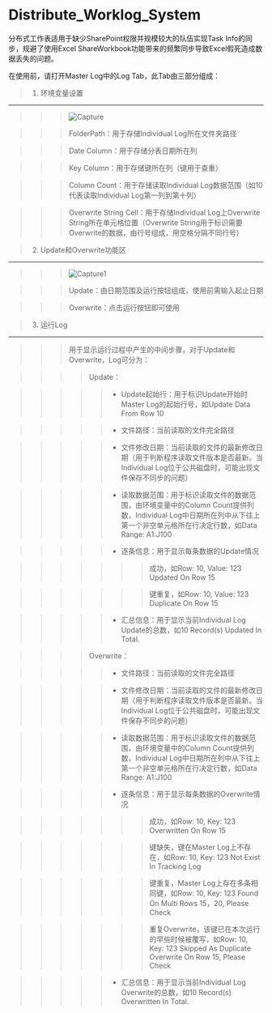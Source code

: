 # Distribute_Worklog_System

分布式工作表适用于缺少SharePoint权限并规模较大的队伍实现Task Info的同步，规避了使用Excel ShareWorkbook功能带来的频繁同步导致Excel假死造成数据丢失的问题。

在使用前，请打开Master Log中的Log Tab，此Tab由三部分组成：

>1. 环境变量设置
---------------
>>>![Capture](https://user-images.githubusercontent.com/49432881/150459895-a0ec079b-dfc3-4fb5-a8f1-66d182744ab2.PNG)
     
>>>FolderPath：用于存储Individual Log所在文件夹路径
     
>>>Date Column：用于存储分表日期所在列
     
>>>Key Column：用于存储键所在列（键用于查重）
     
>>>Column Count：用于存储读取Individual Log数据范围（如10代表读取Individual Log第一列到第十列）
     
>>>Overwrite String Cell：用于存储Individual Log上Overwrite String所在单元格位置（Overwrite String用于标识需要Overwrite的数据，由行号组成，用空格分隔不同行号）
    
>2. Update和Overwrite功能区
----------------  
>>>![Capture1](https://user-images.githubusercontent.com/49432881/150459919-5f69cdf9-dcf7-47ab-a936-8fd58c6cfe28.PNG)
      
>>>Update：由日期范围及运行按钮组成，使用前需输入起止日期
     
>>>Overwrite：点击运行按钮即可使用
      
>3. 运行Log
---------------- 
>>>用于显示运行过程中产生的中间步骤，对于Update和Overwrite，Log可分为：
     
>>>>Update：
     
>>>>>* Update起始行：用于标识Update开始时Master Log的起始行号，如Update Data From Row 10
        
>>>>>* 文件路径：当前读取的文件完全路径
        
>>>>>* 文件修改日期：当前读取的文件的最新修改日期（用于判断程序读取文件版本是否最新。当Individual Log位于公共磁盘时，可能出现文件保存不同步的问题）
        
>>>>>* 读取数据范围：用于标识读取文件的数据范围，由环境变量中的Column Count提供列数，Individual Log中日期所在列中从下往上第一个非空单元格所在行决定行数，如Data Range: A1:J100
        
>>>>>* 逐条信息：用于显示每条数据的Update情况

>>>>>>>成功，如Row: 10, Value: 123 Updated On Row 15

>>>>>>>键重复，如Row: 10, Value: 123 Duplicate On Row 15

>>>>>* 汇总信息：用于显示当前Individual Log Update的总数，如10 Record(s) Updated In Total.
        
>>>>Overwrite：

>>>>>* 文件路径：当前读取的文件完全路径

>>>>>* 文件修改日期：当前读取的文件的最新修改日期（用于判断程序读取文件版本是否最新。当Individual Log位于公共磁盘时，可能出现文件保存不同步的问题）

>>>>>* 读取数据范围：用于标识读取文件的数据范围，由环境变量中的Column Count提供列数，Individual Log中日期所在列中从下往上第一个非空单元格所在行决定行数，如Data Range: A1:J100

>>>>>* 逐条信息：用于显示每条数据的Overwrite情况

>>>>>>>成功，如Row: 10, Key: 123 Overwritten On Row 15

>>>>>>>键缺失，键在Master Log上不存在，如Row: 10, Key: 123 Not Exist In Tracking Log

>>>>>>>键重复，Master Log上存在多条相同键，如Row: 10, Key: 123 Found On Multi Rows 15，20, Please Check

>>>>>>>重复Overwrite，该键已在本次运行的早些时候被覆写，如Row: 10, Key: 123 Skipped As Duplicate Overwrite On Row 15, Please Check

>>>>>* 汇总信息：用于显示当前Individual Log Overwrite的总数，如10 Record(s) Overwritten In Total.


